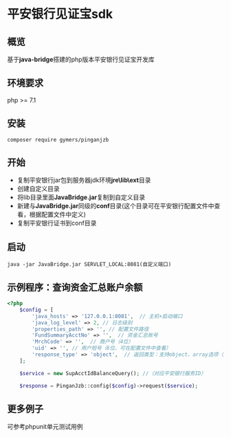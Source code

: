 # 平安银行见证宝sdk

## 概览

基于**java-bridge**搭建的php版本平安银行见证宝开发库

## 环境要求

php >= 7.1

## 安装

```shell
composer require gymers/pinganjzb
```

## 开始

- 复制平安银行jar包到服务器jdk环境**jre\lib\ext**目录
- 创建自定义目录
- 将lib目录里面**JavaBridge.jar**复制到自定义目录
- 新建与**JavaBridge.jar**同级的**conf**目录(这个目录可在平安银行配置文件中查看，根据配置文件中定义)
- 复制平安银行证书到conf目录

## 启动

```shell
java -jar JavaBridge.jar SERVLET_LOCAL:8081(自定义端口)
```

## 示例程序：查询资金汇总账户余额

```php
<?php
    $config = [
        'java_hosts' => '127.0.0.1:8081',  // 主机+启动端口
        'java_log_level' => 2, // 日志级别
        'properties_path' => '', // 配置文件路径
        'FundSummaryAcctNo' => '',  // 资金汇总账号
        'MrchCode' => '',  // 商户号（4位）
        'uid' => '', // 用户短号（6位、可在配置文件中查看）
        'response_type' => 'object',  // 返回类型：支持object、array选项（默认array）
    ];

    $service = new SupAcctIdBalanceQuery(); //（对应平安银行服务ID）

    $response = PinganJzb::config($config)->request($service);
```

## 更多例子

可参考phpunit单元测试用例
